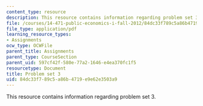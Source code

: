 ```yaml
---
content_type: resource
description: This resource contains information regarding problem set 3.
file: /courses/14-471-public-economics-i-fall-2012/84dc33f789c5a86b4719e9e62e3503a9_MIT14_471F12_pset3.pdf
file_type: application/pdf
learning_resource_types:
- Assignments
ocw_type: OCWFile
parent_title: Assignments
parent_type: CourseSection
parent_uid: 597cf42f-580e-77a2-1646-e4ea370fc1f5
resourcetype: Document
title: Problem set 3
uid: 84dc33f7-89c5-a86b-4719-e9e62e3503a9
---
```

This resource contains information regarding problem set 3.


